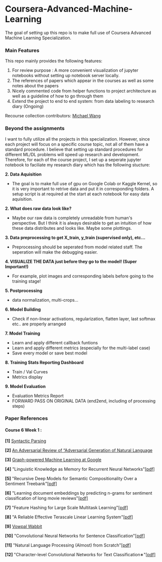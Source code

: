 # Coursera-Advanced-Machine-Learning
The goal of setting up this repo is to make full use of Coursera Advanced Machine Learning Specialization.

### Main Features
This repo mainly provides the following features:
1. For review purpose : A more convenient visualization of jupyter notebooks without setting up notebook server locally.
2. The references of papers which appear in the courses as well as some notes about the papers
3. Nicely commented code from helper functions to project architecture as well as a guideline of how to go through them
4. Extend the project to end to end system: from data labeling to research diary (Ongoing)

Recourse collection contributors: [Michael Wang](https://github.com/MichaelYxWang)


### Beyond the assignments
I want to fully utilize all the projects in this specialization. However, since each project will focus on a specific course topic, not all of them have a standard procedure. I believe that setting up standard procedures for different ML/DL problems will speed up research and development. Therefore, for each of the course project, I set up a seperate jupyter notebook to faciliate my research diary which has the following stucture:


**2. Data Aquisition**
- The goal is to make full use of gpu on Google Colab or Kaggle Kernel, so it is very important to retrive data and put it in corresponding folders. A setup script is at required at the start at each notebook for easy data aquisition.

**2. What does raw data look like?**
- Maybe our raw data is completely unreadable from human's perspective. But I think it is always desirable to get an intuition of how these data distributes and looks like. Maybe some plottings.

**3. Data preprocessing to get X_train, y_train (supervised only), etc...**
- Preprocessing should be seperated from model related staff. The seperation will make the debugging easier.

**4. VISUALIZE THE DATA just before they go to the model! (Super Important!)**
- For example, plot images and corresponding labels before going to the training stage!

**5. Postprocessing**
- data normalization, multi-crops...

**6. Model Building**
- Check if non-linear activations, regularization, flatten layer, last softmax etc.. are properly arranged

**7. Model Training**
- Learn and apply different callback funtions
- Learn and apply different metrics (especially for the multi-label case)
- Save every model or save best model

**8. Training Stats Reporting Dashboard**
- Train / Val Curves
- Metrics display

**9. Model Evaluation**
- Evaluation Metrics Report
- FORWARD PASS ON ORIGINAL DATA (end2end, including of processing steps)



### Paper References
#### Course 6 Week 1 :
**[1]** [Syntactic Parsing](https://web.stanford.edu/~jurafsky/slp3/11.pdf)

**[2]** [An Adversarial Review of “Adversarial Generation of Natural Language](https://medium.com/@yoav.goldberg/an-adversarial-review-of-adversarial-generation-of-natural-language-409ac3378bd7)

**[3]** [Graph-powered Machine Learning at Google](https://ai.googleblog.com/2016/10/graph-powered-machine-learning-at-google.html)

**[4]** "Linguistic Knowledge as Memory for Recurrent Neural Networks"[[pdf]](https://arxiv.org/pdf/1703.02620.pdf)

**[5]** "Recursive Deep Models for Semantic Compositionality
Over a Sentiment Treebank"[[pdf]](https://nlp.stanford.edu/~socherr/EMNLP2013_RNTN.pdf)

**[6]** "Learning document embeddings by predicting n-grams for sentiment classification of long movie reviews"[[pdf]](https://arxiv.org/pdf/1512.08183.pdf)

**[7]** "Feature Hashing for Large Scale Multitask Learning"[[pdf]](https://arxiv.org/pdf/0902.2206.pdf)

**[8]** "A Reliable Effective Terascale Linear Learning System"[[pdf]](https://arxiv.org/pdf/1110.4198.pdf)

**[9]** [Vowpal Wabbit](https://github.com/VowpalWabbit/vowpal_wabbit/wiki)

**[10]** "Convolutional Neural Networks for Sentence Classification"[[pdf]](https://arxiv.org/pdf/1408.5882.pdf)

**[11]** "Natural Language Processing (Almost) from Scratch"[[pdf]](http://www.jmlr.org/papers/volume12/collobert11a/collobert11a.pdf)

**[12]** "Character-level Convolutional Networks for Text
Classification∗"[[pdf]](https://arxiv.org/pdf/1509.01626.pdf)
